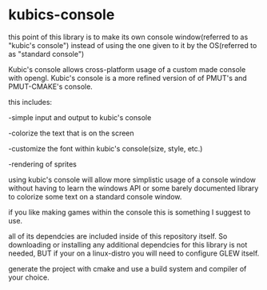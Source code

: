 # kubics-console
this point of this library is to make its own console window(referred to as "kubic's console") instead of using the one
given to it by the OS(referred to as "standard console") 

Kubic's console allows cross-platform usage of a custom made console with opengl. 
Kubic's console is a more refined version of of PMUT's and PMUT-CMAKE's console.

this includes:

-simple input and output to kubic's console

-colorize the text that is on the screen

-customize the font within kubic's console(size, style, etc.)

-rendering of sprites


using kubic's console will allow more simplistic usage of a console window
without having to learn the windows API or some barely documented library
to colorize some text on a standard console window.

if you like making games within the console this is something I suggest to use.

all of its dependcies are included inside of this repository itself.
So downloading or installing any additional dependcies for this library is not needed,
BUT if your on a linux-distro you will need to configure GLEW itself.

generate the project with cmake and use a build system and compiler of your choice.

